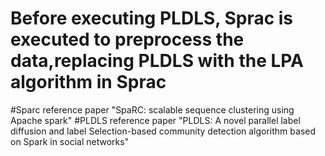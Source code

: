 # Before executing PLDLS, Sprac is executed to preprocess the data,replacing PLDLS with the LPA algorithm in Sprac


#Sparc reference paper "SpaRC: scalable sequence clustering using Apache spark"
#PLDLS reference paper "PLDLS: A novel parallel label diffusion and label Selection-based community detection algorithm based on Spark in social networks"


